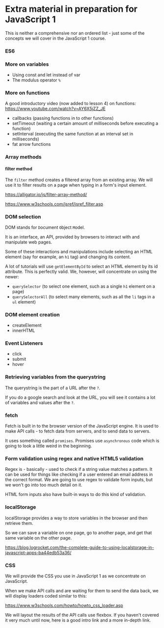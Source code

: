 # Extra material in preparation for JavaScript 1

This is neither a comprehensive nor an ordered list - just some of the concepts we will cover in the JavaScript 1 course.

### ES6

### More on variables

- Using const and let instead of var
- The modulus operator `%`

### More on functions

A good introductory video (now added to lesson 4) on functions:
https://www.youtube.com/watch?v=AY6X5jZZ_JE

- callbacks (passing functions in to other functions)
- setTimeout (waiting a certain amount of milliseconds before executing a function)
- setInterval (executing the same function at an interval set in milliseconds)
- fat arrow functions


### Array methods

#### filter method

The `filter` method creates a filtered array from an existing array. We will use it to filter results on a page when typing in a form's input element.

https://alligator.io/js/filter-array-method/

https://www.w3schools.com/jsref/jsref_filter.asp


### DOM selection 

DOM stands for `D`ocument `O`bject `M`odel.

It is an interface, an API, provided by browsers to interact with and manipulate web pages.

Some of these interactions and manipulations include selecting an HTML element (say for example, an `h1` tag) and changing its content.

A lot of tutorials will use `getElementById` to select an HTML element by its id attribute. This is perfectly valid. We, however, will concentrate on using the newer:

- `querySelector` (to select one element, such as a single `h1` element on a page)
- `querySelectorAll` (to select many elements, such as all the `li` tags in a `ul` element)


### DOM element creation

- createElement
- innerHTML


### Event Listeners

- click
- submit
- hover

### Retrieving variables from the querystring

The querystring is the part of a URL after the `?`.

If you do a google search and look at the URL, you will see it contains a lot of variables and values after the `?`.


### fetch

Fetch is built in to the browser version of the JavaScript engine. It is used to make API calls - to fetch data from servers, and to send data to servers.

It uses something called `promises`. Promises use `asynchronous` code which is going to look a little weird in the beginning.


### Form validation using regex and native HTML5 validation

Regex is - basically - used to check if a string value matches a pattern. It can be used for things like checking if a user entered an email address in the correct format. We are going to use regex to validate form inputs, but we won't go into too much detail on it.

HTML form inputs also have built-in ways to do this kind of validation.


### localStorage

localStorage provides a way to store variables in the browser and then retrieve them.

So we can save a variable on one page, go to another page, and get that same variable on the other page.

https://blog.logrocket.com/the-complete-guide-to-using-localstorage-in-javascript-apps-ba44edb53a36/


### CSS

We will provide the CSS you use in JavaScript 1 as we concentrate on JavaScript.

When we make API calls and are waiting for them to send the data back, we will display loaders coded similar to this:

https://www.w3schools.com/howto/howto_css_loader.asp

We will layout the results of the API calls use flexbox. If you haven't covered it very much until now, here is a good intro link and a more in-depth link.


